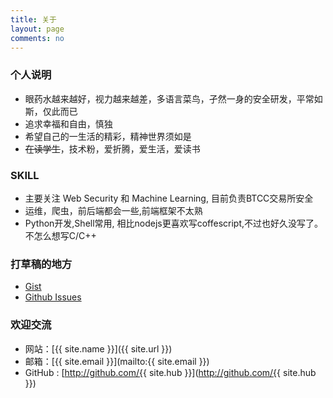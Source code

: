 ```yaml
---
title: 关于
layout: page
comments: no
---
```


### 个人说明

* 眼药水越来越好，视力越来越差，多语言菜鸟，孑然一身的安全研发，平常如斯，仅此而已
* 追求幸福和自由，慎独
* 希望自己的一生活的精彩，精神世界须如是
* ~~在读学生~~，技术粉，爱折腾，爱生活，爱读书

### SKILL

* 主要关注 Web Security 和 Machine Learning, 目前负责BTCC交易所安全
* 运维，爬虫，前后端都会一些,前端框架不太熟
* Python开发,Shell常用, 相比nodejs更喜欢写coffescript,不过也好久没写了。不怎么想写C/C++


### 打草稿的地方

* [Gist](https://gist.github.com/mylamour)
* [Github Issues](https://github.com/mylamour/blog/issues/)


### 欢迎交流

* 网站：[{{ site.name }}]({{ site.url }})
* 邮箱：[{{ site.email }}](mailto:{{ site.email }})
* GitHub : [http://github.com/{{ site.hub }}](http://github.com/{{ site.hub }})
